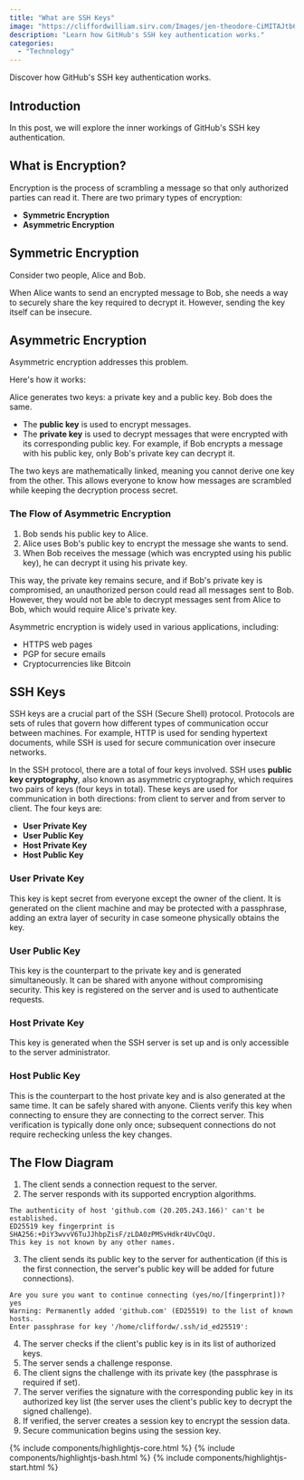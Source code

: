 ```yaml
---
title: "What are SSH Keys"
image: "https://cliffordwilliam.sirv.com/Images/jen-theodore-CiMITAJtb6I-unsplash.webp"
description: "Learn how GitHub's SSH key authentication works."
categories:
  - "Technology"
---
```


Discover how GitHub's SSH key authentication works.

<!--more-->

## Introduction

In this post, we will explore the inner workings of GitHub's SSH key authentication.

## What is Encryption?

Encryption is the process of scrambling a message so that only authorized parties can read it. There are two primary types of encryption:

- **Symmetric Encryption**
- **Asymmetric Encryption**

## Symmetric Encryption

Consider two people, Alice and Bob.

When Alice wants to send an encrypted message to Bob, she needs a way to securely share the key required to decrypt it. However, sending the key itself can be insecure.

## Asymmetric Encryption

Asymmetric encryption addresses this problem.

Here's how it works:

Alice generates two keys: a private key and a public key. Bob does the same.

- The **public key** is used to encrypt messages.
- The **private key** is used to decrypt messages that were encrypted with its corresponding public key. For example, if Bob encrypts a message with his public key, only Bob's private key can decrypt it.

The two keys are mathematically linked, meaning you cannot derive one key from the other. This allows everyone to know how messages are scrambled while keeping the decryption process secret.

### The Flow of Asymmetric Encryption

1. Bob sends his public key to Alice.
2. Alice uses Bob's public key to encrypt the message she wants to send.
3. When Bob receives the message (which was encrypted using his public key), he can decrypt it using his private key.

This way, the private key remains secure, and if Bob's private key is compromised, an unauthorized person could read all messages sent to Bob. However, they would not be able to decrypt messages sent from Alice to Bob, which would require Alice's private key.

Asymmetric encryption is widely used in various applications, including:

- HTTPS web pages
- PGP for secure emails
- Cryptocurrencies like Bitcoin

## SSH Keys

SSH keys are a crucial part of the SSH (Secure Shell) protocol. Protocols are sets of rules that govern how different types of communication occur between machines. For example, HTTP is used for sending hypertext documents, while SSH is used for secure communication over insecure networks.

In the SSH protocol, there are a total of four keys involved. SSH uses **public key cryptography**, also known as asymmetric cryptography, which requires two pairs of keys (four keys in total). These keys are used for communication in both directions: from client to server and from server to client. The four keys are:

- **User Private Key**
- **User Public Key**
- **Host Private Key**
- **Host Public Key**

### User Private Key

This key is kept secret from everyone except the owner of the client. It is generated on the client machine and may be protected with a passphrase, adding an extra layer of security in case someone physically obtains the key.

### User Public Key

This key is the counterpart to the private key and is generated simultaneously. It can be shared with anyone without compromising security. This key is registered on the server and is used to authenticate requests.

### Host Private Key

This key is generated when the SSH server is set up and is only accessible to the server administrator.

### Host Public Key

This is the counterpart to the host private key and is also generated at the same time. It can be safely shared with anyone. Clients verify this key when connecting to ensure they are connecting to the correct server. This verification is typically done only once; subsequent connections do not require rechecking unless the key changes.

## The Flow Diagram

1. The client sends a connection request to the server.
2. The server responds with its supported encryption algorithms.

<pre data-highlights='[{"start": 2, "end": 2, "color": "#445"}]'><code>The authenticity of host 'github.com (20.205.243.166)' can't be established.
ED25519 key fingerprint is SHA256:+DiY3wvvV6TuJJhbpZisF/zLDA0zPMSvHdkr4UvCOqU.
This key is not known by any other names.</code></pre>

3. The client sends its public key to the server for authentication (if this is the first connection, the server's public key will be added for future connections).

<pre data-highlights='[{"start": 2, "end": 2, "color": "#445"}]'><code>Are you sure you want to continue connecting (yes/no/[fingerprint])? yes
Warning: Permanently added 'github.com' (ED25519) to the list of known hosts.
Enter passphrase for key '/home/cliffordw/.ssh/id_ed25519':</code></pre>

4. The server checks if the client's public key is in its list of authorized keys.
5. The server sends a challenge response.
6. The client signs the challenge with its private key (the passphrase is required if set).
7. The server verifies the signature with the corresponding public key in its authorized key list (the server uses the client's public key to decrypt the signed challenge).
8. If verified, the server creates a session key to encrypt the session data.
9. Secure communication begins using the session key.

{% include components/highlightjs-core.html %}
{% include components/highlightjs-bash.html %}
{% include components/highlightjs-start.html %}
